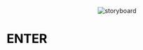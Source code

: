 

<style>
  
  a {
  color: black;
  background-color: transparent;
  text-decoration: none;
}
  a:hover {
   color: grey;
   background-color: transparent;
   text-decoration: none;
  }
  
  </style>


<p align = "center">
<img style="width=1000px; height=1000px;" src="https://cdnb.artstation.com/p/assets/images/images/039/903/475/large/harvey-norman-img-0138.jpg?1627298313" alt="storyboard"> 
  
<a href="storyboards">
<h1> 
  
  ENTER

</h1>
  </a>
 </p>

